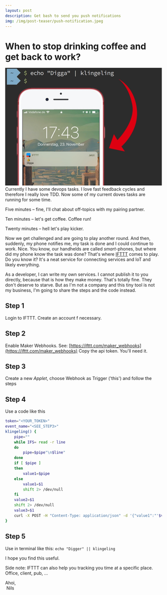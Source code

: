 ```yaml
---
layout: post
description: Get bash to send you push notifications
img: /img/post-teaser/push-notification.jpeg
---
```


# When to stop drinking coffee and get back to work?

![bash](/img/posh.jpg)
Currently I have some devops tasks. I love fast feedback cycles and therefore I really love TDD. Now some of my current doves tasks are running for some time.

Five minutes – fine, I'll chat about off-topics with my pairing partner.

Ten minutes – let's get coffee. Coffee run!

Twenty minutes – hell let's play kicker.

Now we get challenged and are going to play another round. And then, suddenly, my phone notifies me, my task is done and I could continue to work. Nice.
You know, our handhelds are called _smart_-phones, but where did my phone know the task was done?
That's where [IFTTT](http://ifttt.com) comes to play. Do you know it? It's a neat service for connecting services and IoT and likely everything.

As a developer, I can write my own services. I cannot publish it to you directly, because that is how they make money. That's totally fine. They don't deserve to starve. But as I'm not a company and this tiny tool is not my business, I'm going to share the steps and the code instead.
## Step 1
Login to IFTTT. Create an account f necessary.
## Step 2
Enable Maker Webhooks. See: [https://ifttt.com/maker_webhooks](https://ifttt.com/maker_webhooks)
Copy the api token. You'll need it.
## Step 3
Create a new _Applet_, choose Webhook as Trigger ('this') and follow the steps
## Step 4
Use a code like this
```bash
token="<YOUR_TOKEN>"
event_name="<SEE_STEP3>"
klingeling() {
	pipe=""
	while IFS= read -r line
	do
		pipe=$pipe"\n$line"
	done
	if [ $pipe ]
	then
		value1=$pipe
	else
		value1=$1
		shift 2> /dev/null
	fi
	value2=$1
	shift 2> /dev/null
	value3=$1
	curl -X POST -H "Content-Type: application/json" -d '{"value1":"'$value1'","value2":"'$value2'","value3":"'$valu3'"}' https://maker.ifttt.com/trigger/${event_name}/with/key/${token} > /dev/null 2>&1
}
```
## Step 5
Use in terminal like this:
`echo "Digger" || klingeling`

I hope you find this useful.

Side note: IFTTT can also help you tracking you time at a specific place. Office, client, pub, ...

Ahoi,  
&nbsp;Nils
